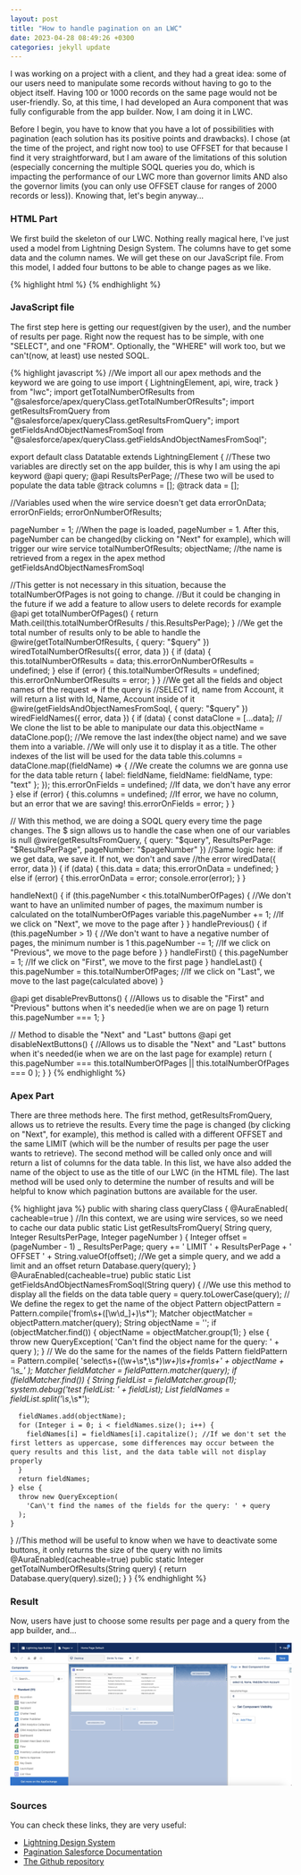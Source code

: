 ```yaml
---
layout: post
title: "How to handle pagination on an LWC"
date: 2023-04-28 08:49:26 +0300
categories: jekyll update
---
```


<p>I was working on a project with a client, and they had a great idea: some of our users need to manipulate some records without having to go to the object itself. Having 100 or 1000 records on the same page would not be user-friendly. So, at this time, I had developed an Aura component that was fully configurable from the app builder. Now, I am doing it in LWC.</p>

<p>Before I begin, you have to know that you have a lot of possibilities with pagination (each solution has its positive points and drawbacks). I chose (at the time of the project, and right now too) to use OFFSET for that because I find it very straightforward, but I am aware of the limitations of this solution (especially concerning the multiple SOQL queries you do, which is impacting the performance of our LWC more than governor limits AND also the governor limits (you can only use OFFSET clause for ranges of 2000 records or less)). Knowing that, let's begin anyway...</p>

<h3>HTML Part</h3>
<p>We first build the skeleton of our LWC. Nothing really magical here, I've just used a model from Lightning Design System. The columns have to get some data and the column names. We will get these on our JavaScript file. From this model, I added four buttons to be able to change pages as we like.</p>

{% highlight html %}
<template>

  <article class="slds-card">
    <div class="slds-card__header slds-grid">
      <header class="slds-media slds-media_center slds-has-flexi-truncate">
        <div class="slds-media__figure">
          <span
            class="slds-icon_container slds-icon-standard-account"
            title="account"
          >
            <svg class="slds-icon slds-icon_small" aria-hidden="true">
              <use
                xlink:href="/assets/icons/standard-sprite/svg/symbols.svg#account"
              ></use>
            </svg>
            <span class="slds-assistive-text">{objectName}</span>
          </span>
        </div>
        <div class="slds-media__body">
          <h2 class="slds-card__header-title">
            <a
              href="#"
              class="slds-card__header-link slds-truncate"
              title={objectName}
            >
              <span>{objectName}</span>
            </a>
          </h2>
        </div>
      </header>
    </div>
    <div class="slds-card__body">
      <div style="height: 300px">
        <lightning-datatable key-field="id" data={data} columns={columns}>
        </lightning-datatable>
      </div>
      <div
        class="slds-grid slds-align_absolute-center"
        style="margin-top: 1rem"
      >
        <button
          class="slds-button slds-button_neutral"
          onclick={handleFirst}
          disabled={disablePrevButtons}
        >
          First
        </button>
        <button
          class="slds-button slds-button_neutral"
          onclick={handlePrevious}
          disabled={disablePrevButtons}
        >
          Previous
        </button>
        <button
          class="slds-button slds-button_neutral"
          onclick={handleNext}
          disabled={disableNextButtons}
        >
          Next
        </button>
        <button
          class="slds-button slds-button_neutral"
          onclick={handleLast}
          disabled={disableNextButtons}
        >
          Last
        </button>
      </div>
    </div>
  </article>
</template>
{% endhighlight %}

<h3>JavaScript file</h3>
<p>The first step here is getting our request(given by the user), and the number of results per page. Right now the request has to be simple, with one "SELECT", and one "FROM". Optionally, the "WHERE" will work too, but we can't(now, at least) use nested SOQL.</p>

{% highlight javascript %}
//We import all our apex methods and the keyword we are going to use
import { LightningElement, api, wire, track } from "lwc";
import getTotalNumberOfResults from "@salesforce/apex/queryClass.getTotalNumberOfResults";
import getResultsFromQuery from "@salesforce/apex/queryClass.getResultsFromQuery";
import getFieldsAndObjectNamesFromSoql from "@salesforce/apex/queryClass.getFieldsAndObjectNamesFromSoql";

export default class Datatable extends LightningElement {
//These two variables are directly set on the app builder, this is why I am using the api keyword
@api query;
@api ResultsPerPage;
//These two will be used to populate the data table
@track columns = [];
@track data = [];

//Variables used when the wire service doesn't get data
errorOnData;
errorOnFields;
errorOnNumberOfResults;

pageNumber = 1; //When the page is loaded, pageNumber = 1. After this, pageNumber can be changed(by clicking on "Next" for example), which will trigger our wire service
totalNumberOfResults;
objectName; //the name is retrieved from a regex in the apex method getFieldsAndObjectNamesFromSoql

//This getter is not necessary in this situation, because the totalNumberOfPages is not going to change.
//But it could be changing in the future if we add a feature to allow users to delete records for example
@api
get totalNumberOfPages() {
return Math.ceil(this.totalNumberOfResults / this.ResultsPerPage);
}
//We get the total number of results only to be able to handle the
@wire(getTotalNumberOfResults, { query: "$query" })
  wiredTotalNumberOfResults({ error, data }) {
    if (data) {
      this.totalNumberOfResults = data;
      this.errorOnNumberOfResults = undefined;
    } else if (error) {
      this.totalNumberOfResults = undefined;
      this.errorOnNumberOfResults = error;
    }
  }
//We get all the fields and object names of the request => if the query is //SELECT id, name from Account, it will return a list with Id, Name, Account inside of it
  @wire(getFieldsAndObjectNamesFromSoql, {
    query: "$query"
})
wiredFieldNames({ error, data }) {
if (data) {
const dataClone = [...data]; // We clone the list to be able to manipulate our data
this.objectName = dataClone.pop(); //We remove the last index(the object name) and we save them into a variable.
//We will only use it to display it as a title. The other indexes of the list will be used for the data table
this.columns = dataClone.map((fieldName) => {
//We create the columns we are gonna use for the data table
return {
label: fieldName,
fieldName: fieldName,
type: "text"
};
});
this.errorOnFields = undefined; //If data, we don't have any error
} else if (error) {
this.columns = undefined; //If error, we have no column, but an error that we are saving!
this.errorOnFields = error;
}
}

// With this method, we are doing a SOQL query every time the page changes. The $ sign allows us to handle the case when one of our variables is null
@wire(getResultsFromQuery, {
query: "$query",
    ResultsPerPage: "$ResultsPerPage",
pageNumber: "$pageNumber"
})
//Same logic here: if we get data, we save it. If not, we don't and save //the error
wiredData({ error, data }) {
if (data) {
this.data = data;
this.errorOnData = undefined;
} else if (error) {
this.errorOnData = error;
console.error(error);
}
}

handleNext() {
if (this.pageNumber < this.totalNumberOfPages) {
//We don't want to have an unlimited number of pages, the maximum number is calculated on the totalNumberOfPages variable
this.pageNumber += 1; //If we click on "Next", we move to the page after
}
}
handlePrevious() {
if (this.pageNumber > 1) {
//We don't want to have a negative number of pages, the minimum number is 1
this.pageNumber -= 1; //If we click on "Previous", we move to the page before
}
}
handleFirst() {
this.pageNumber = 1; //If we click on "First", we move to the first page
}
handleLast() {
this.pageNumber = this.totalNumberOfPages; //If we click on "Last", we move to the last page(calculated above)
}

@api
get disablePrevButtons() {
//Allows us to disable the "First" and "Previous" buttons when it's needed(ie when we are on page 1)
return this.pageNumber === 1;
}

// Method to disable the "Next" and "Last" buttons
@api
get disableNextButtons() {
//Allows us to disable the "Next" and "Last" buttons when it's needed(ie when we are on the last page for example)
return (
this.pageNumber === this.totalNumberOfPages ||
this.totalNumberOfPages === 0
);
}
}
{% endhighlight %}

<h3>Apex Part</h3>
<p>There are three methods here. The first method, getResultsFromQuery, allows us to retrieve the results. Every time the page is changed (by clicking on "Next", for example), this method is called with a different OFFSET and the same LIMIT (which will be the number of results per page the user wants to retrieve). The second method will be called only once and will return a list of columns for the data table. In this list, we have also added the name of the object to use as the title of our LWC (in the HTML file). The last method will be used only to determine the number of results and will be helpful to know which pagination buttons are available for the user.</p>

{% highlight java %}
public with sharing class queryClass {
@AuraEnabled(
cacheable=true
) //In this context, we are using wire services, so we need to cache our data
public static List<SObject> getResultsFromQuery(
String query,
Integer ResultsPerPage,
Integer pageNumber
) {
Integer offset = (pageNumber - 1) _ ResultsPerPage;
query += ' LIMIT ' + ResultsPerPage + ' OFFSET ' + String.valueOf(offset); //We get a simple query, and we add a limit and an offset
return Database.query(query);
}
@AuraEnabled(cacheable=true)
public static List<String> getFieldsAndObjectNamesFromSoql(String query) {
//We use this method to display all the fields on the data table
query = query.toLowerCase(query);
// We define the regex to get the name of the object
Pattern objectPattern = Pattern.compile('from\\s+([\\w\\d_]+)\\s*');
Matcher objectMatcher = objectPattern.matcher(query);
String objectName = '';
if (objectMatcher.find()) {
objectName = objectMatcher.group(1);
} else {
throw new QueryException(
'Can\'t find the object name for the query: ' + query
);
}
// We do the same for the names of the fields
Pattern fieldPattern = Pattern.compile(
'select\\s+((\\w+\\s*,\\s*)*\\w+)\\s+from\\s+' +
objectName +
'\\s\_'
);
Matcher fieldMatcher = fieldPattern.matcher(query);
if (fieldMatcher.find()) {
String fieldList = fieldMatcher.group(1);
system.debug('test fieldList: ' + fieldList);
List<String> fieldNames = fieldList.split('\\s*,\\s*');

      fieldNames.add(objectName);
      for (Integer i = 0; i < fieldNames.size(); i++) {
        fieldNames[i] = fieldNames[i].capitalize(); //If we don't set the first letters as uppercase, some differences may occur between the query results and this list, and the data table will not display properly
      }
      return fieldNames;
    } else {
      throw new QueryException(
        'Can\'t find the names of the fields for the query: ' + query
      );
    }

}
//This method will be useful to know when we have to deactivate some buttons, it only returns the size of the query with no limits
@AuraEnabled(cacheable=true)
public static Integer getTotalNumberOfResults(String query) {
return Database.query(query).size();
}
}
{% endhighlight %}

<h3>Result</h3>
<p>Now, users have just to choose some results per page and a query from the app builder, and...</p>

![Result datatable app builder](/Images/datatable_app_builder.jpg)

<h3>Sources</h3>
<p>You can check these links, they are very useful:</p>
<ul>
<li><a href="https://www.lightningdesignsystem.com/components/data-tables/">Lightning Design System</a></li>
<li><a href="https://developer.salesforce.com/blogs/2014/08/paginating-data-for-force-com-applications">Pagination Salesforce Documentation</a></li>
<li><a href="https://github.com/selimhamidou/Dynamic-Datatable.git">The Github repository</a></li>
</ul>
